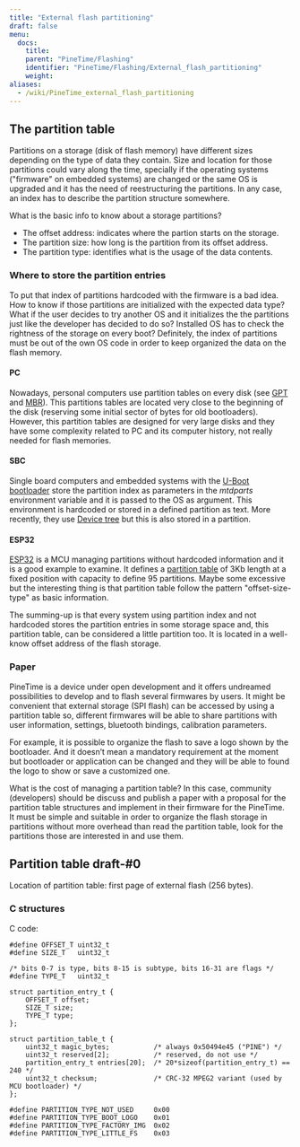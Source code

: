 ```yaml
---
title: "External flash partitioning"
draft: false
menu:
  docs:
    title:
    parent: "PineTime/Flashing"
    identifier: "PineTime/Flashing/External_flash_partitioning"
    weight:
aliases:
  - /wiki/PineTime_external_flash_partitioning
---
```


## The partition table

Partitions on a storage (disk of flash memory) have different sizes depending on the type of data they contain. Size and location for those partitions could vary along the time, specially if the operating systems ("firmware" on embedded systems) are changed or the same OS is upgraded and it has the need of reestructuring the partitions. In any case, an index has to describe the partition structure somewhere.

What is the basic info to know about a storage partitions?

* The offset address: indicates where the partion starts on the storage.
* The partition size: how long is the partition from its offset address.
* The partition type: identifies what is the usage of the data contents.

### Where to store the partition entries

To put that index of partitions hardcoded with the firmware is a bad idea. How to know if those partitions are initialized with the expected data type? What if the user decides to try another OS and it initializes the the partitions just like the developer has decided to do so? Installed OS has to check the rightness of the storage on every boot? Definitely, the index of partitions must be out of the own OS code in order to keep organized the data on the flash memory.

#### PC

Nowadays, personal computers use partition tables on every disk (see [GPT](https://en.wikipedia.org/wiki/GUID_Partition_Table) and [MBR](https://en.wikipedia.org/wiki/Master_boot_record#PT)). This partitions tables are located very close to the beginning of the disk (reserving some initial sector of bytes for old bootloaders). However, this partition tables are designed for very large disks and they have some complexity related to PC and its computer history, not really needed for flash memories.

#### SBC

Single board computers and embedded systems with the [U-Boot bootloader](https://en.wikipedia.org/wiki/Das_U-Boot) store the partition index as parameters in the _mtdparts_ environment variable and it is passed to the OS as argument. This environment is hardcoded or stored in a defined partition as text. More recently, they use [Device tree](https://en.wikipedia.org/wiki/Device_tree) but this is also stored in a partition.

#### ESP32

[ESP32](https://en.wikipedia.org/wiki/ESP32) is a MCU managing partitions without hardcoded information and it is a good example to examine. It defines a [partition table](https://docs.espressif.com/projects/esp-idf/en/latest/esp32/api-guides/partition-tables.html) of 3Kb length at a fixed position with capacity to define 95 partitions. Maybe some excessive but the interesting thing is that partition table follow the pattern "offset-size-type" as basic information.

The summing-up is that every system using partition index and not hardcoded stores the partition entries in some storage space and, this partition table, can be considered a little partition too. It is located in a well-know offset address of the flash storage.

### Paper

PineTime is a device under open development and it offers undreamed possibilities to develop and to flash several firmwares by users. It might be convenient that external storage (SPI flash) can be accessed by using a partition table so, different firmwares will be able to share partitions with user information, settings, bluetooth bindings, calibration parameters.

For example, it is possible to organize the flash to save a logo shown by the bootloader. And it doesn’t mean a mandatory requirement at the moment but bootloader or application can be changed and they will be able to found the logo to show or save a customized one.

What is the cost of managing a partition table? In this case, community (developers) should be discuss and publish a paper with a proposal for the partition table structures and implement in their firmware for the PineTime. It must be simple and suitable in order to organize the flash storage in partitions without more overhead than read the partition table, look for the partitions those are interested in and use them.

## Partition table draft-#0

Location of partition table: first page of external flash (256 bytes).

### C structures

C code:

```
#define OFFSET_T uint32_t
#define SIZE_T   uint32_t

/* bits 0-7 is type, bits 8-15 is subtype, bits 16-31 are flags */
#define TYPE_T   uint32_t

struct partition_entry_t {
	OFFSET_T offset;
	SIZE_T size;
	TYPE_T type;   
};

struct partition_table_t {
	uint32_t magic_bytes;           /* always 0x50494e45 ("PINE") */
	uint32_t reserved[2];           /* reserved, do not use */
	partition_entry_t entries[20];  /* 20*sizeof(partition_entry_t) == 240 */
	uint32_t checksum;              /* CRC-32 MPEG2 variant (used by MCU bootloader) */
};

#define PARTITION_TYPE_NOT_USED		0x00
#define PARTITION_TYPE_BOOT_LOGO 	0x01
#define PARTITION_TYPE_FACTORY_IMG 	0x02
#define PARTITION_TYPE_LITTLE_FS 	0x03
```
